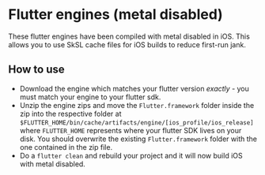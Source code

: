 # Flutter engines (metal disabled)

These flutter engines have been compiled with metal disabled in iOS. This allows you to use SkSL cache files for iOS builds to reduce first-run jank.

## How to use

* Download the engine which matches your flutter version *exactly* - you must match your engine to your flutter sdk.
* Unzip the engine zips and move the `Flutter.framework` folder inside the zip into the respective folder at `$FLUTTER_HOME/bin/cache/artifacts/engine/[ios_profile/ios_release]` where `FLUTTER_HOME` represents where your flutter SDK lives on your disk. You should overwrite the existing `Flutter.framework` folder with the one contained in the zip file.
* Do a `flutter clean` and rebuild your project and it will now build iOS with metal disabled.
